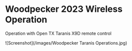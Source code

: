 # Woodpecker 2023 Wireless Operation

Operation with Open TX Taranis X9D remote control



![Screenshot](/images/Woodpecker Taranis Operations.jpg)
